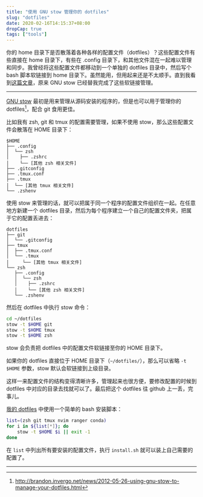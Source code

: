 ```yaml
---
title: "使用 GNU stow 管理你的 dotfiles"
slug: "dotfiles"
date: 2020-02-16T14:15:37+08:00
dropCap: true
tags: ["tools"]
---
```


你的 home 目录下是否散落着各种各样的配置文件（dotfiles）？这些配置文件有些直接在 home 目录下，有些在 .config 目录下，和其他文件混在一起难以管理和同步。我曾经将这些配置文件都移动到一个单独的 dotfiles 目录中，然后写个 bash 脚本软链接到 home 目录下。虽然能用，但用起来还是不太顺手。直到我看到[这篇文章](<http://brandon.invergo.net/news/2012-05-26-using-gnu-stow-to-manage-your-dotfiles.html>)，原来 GNU stow 已经替我完成了这些软链接管理。

---

[GNU stow](https://www.gnu.org/software/stow/) 最初是用来管理从源码安装的程序的，但是也可以用于管理你的 dotfiles[^1]，配合 git 食用更佳。

比如我有 zsh, git 和 tmux 的配置需要管理，如果不使用 stow，那么这些配置文件会散落在 HOME 目录下：

```plaintext
$HOME
├── .config
│  └── zsh
│    ├── .zshrc
│    └── [其他 zsh 相关文件]
├── .gitconfig
├── .tmux.conf
├── .tmux
│  └── [其他 tmux 相关文件]
└── .zshenv
```

使用 stow 来管理的话，就可以把属于同一个程序的配置文件组织在一起。在任意地方新建一个 dotfiles 目录，然后为每个程序建立一个自己的配置文件夹，把属于它的配置丢进去：

```plaintext
dotfiles
├── git
│  └── .gitconfig
├── tmux
│  ├── .tmux.conf
│  └── .tmux
│     └── [其他 tmux 相关文件]
└── zsh
   ├── .config
   │  └── zsh
   │    ├── .zshrc
   │    └── [其他 zsh 相关文件]
   └── .zshenv
```

然后在 dotfiles 中执行 stow 命令：

```bash
cd ~/dotfiles
stow -t $HOME git
stow -t $HOME tmux
stow -t $HOME zsh
```

stow 会负责把 dotfiles 中的配置文件软链接至你的 HOME 目录下。

如果你的 dotfiles 直接位于 HOME 目录下（`~/dotfiles/`），那么可以省略 `-t $HOME` 参数，stow 默认会软链接到上级目录。

这样一来配置文件的结构变得清晰许多，管理起来也很方便，要修改配置的时候到 dotfiles 中对应的目录去找就可以了。最后把这个 dotfiles 往 github 上一丢，完事儿。

[我的 dotfiles](https://github.com/ZenLian/dotfiles.git) 中使用一个简单的 bash 安装脚本：

```bash
list=(zsh git tmux nvim ranger conda)
for i in ${list[*]}; do
    stow -t $HOME $i || exit -1
done
```

在 `list` 中列出所有要安装的配置文件，执行 `install.sh` 就可以装上自己需要的配置了。

---

[^1]: <http://brandon.invergo.net/news/2012-05-26-using-gnu-stow-to-manage-your-dotfiles.html>
